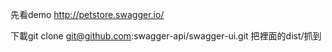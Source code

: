 先看demo
http://petstore.swagger.io/

下載git clone git@github.com:swagger-api/swagger-ui.git
把裡面的dist/抓到

